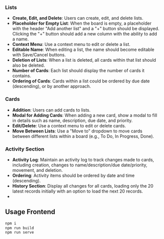 
### Lists

- **Create, Edit, and Delete**: Users can create, edit, and delete lists.
- **Placeholder for Empty List**: When the board is empty, a placeholder with the header "Add another list" and a "+" button should be displayed. Clicking the "+" button should add a new column with the ability to add a name.
- **Context Menu**: Use a context menu to edit or delete a list.
- **Editable Name**: When editing a list, the name should become editable with Save/Cancel buttons.
- **Deletion of Lists**: When a list is deleted, all cards within that list should also be deleted.
- **Number of Cards**: Each list should display the number of cards it contains.
- **Ordering of Cards**: Cards within a list could be ordered by due date (descending), or by another approach.

### Cards

- **Addition**: Users can add cards to lists.
- **Modal for Adding Cards**: When adding a new card, show a modal to fill in details such as name, description, due date, and priority.
- **Edit/Delete**: Use a context menu to edit or delete cards.
- **Move Between Lists**: Use a "Move to" dropdown to move cards between different lists within a board (e.g., To Do, In Progress, Done).

### Activity Section

- **Activity Log**: Maintain an activity log to track changes made to cards, including creation, changes to name/description/due date/priority, movement, and deletion.
- **Ordering**: Activity items should be ordered by date and time (descending).
- **History Section**: Display all changes for all cards, loading only the 20 latest records initially with an option to load the next 20 records.
- 
## Usage Frontend

```bash
npm i
npm run build
npm run serve
```

